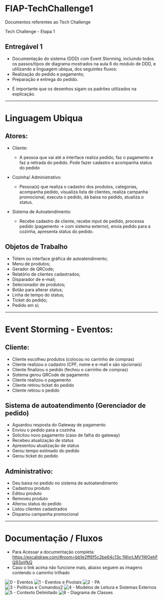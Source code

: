 # FIAP-TechChallenge1
Documentos referentes ao Tech Challenge

Tech Challenge - Etapa 1

## Entregável 1
 - Documentação do sistema (DDD) com Event Storming, incluindo todos os passos/tipos de diagrama mostrados na aula 6 do módulo de DDD, e utilizando a linguagem ubíqua, dos seguintes fluxos:
 - Realização do pedido e pagamento;
 - Preparação e entrega do pedido.
* É importante que os desenhos sigam os padrões utilizados na explicação.

---
# Linguagem Ubiqua

## Atores:
 - Cliente:
   - A pessoa que vai até a interface realiza pedido, faz o pagamento e faz a retirada do pedido. Pode fazer cadastro e acompanha status do pedido

 - Cozinha/ Administrativo:
   - Pessoa(s) que realiza o cadastro dos produtos, categorias, acompanha pedido, visualiza lista de clientes, realiza campanha promocional, executa o pedido, dá baixa no pedido, atualiza o status.

 - Sistema de Autoatendimento:
   - Recebe cadastro de cliente, recebe input de pedido, processa pedido (pagamento -> com sistema externo), envia pedido para a cozinha, apresenta status do pedido.

## Objetos de Trabalho
  - Tótem ou interface gráfica de autoatendimento;
  - Menu de produtos;
  - Gerador de QRCode;
  - Relatório de clientes cadastrados;
  - Disparador de e-mail;
  - Selecionador de produtos;
  - Botão para alterar status;
  - Linha de tempo do status;
  - Ticket do pedido;
  - Pedido em si;
---
# Event Storming - Eventos:

## Cliente:
  - Cliente escolheu produtos (colocou no carrinho de compras)
  - Cliente realizou o cadastro (CPF, nome e e-mail e são opcionais) 
  - Cliente finalizou o pedido (fechou o carrinho de compras)
  - Sistema gerou QRCode de pagamento 
  - Cliente realizou o pagamento
  - Cliente retirou ticket do pedido
  - Cliente retirou o pedido
  
## Sistema de autoatendimento (Gerenciador de pedido)
  - Aguardou resposta do Gateway de pagamento
  - Enviou o pedido para a cozinha
  - Solicitou novo pagamento (caso de falha do gateway)
  - Recebeu atualização de status
  - Apresentou atualização de status
  - Gerou tempo estimado do pedido
  - Gerou ticket do pedido
  
## Administrativo:
  - Deu baixa no pedido no sistema de autoatendimento
  - Cadastrou produto
  - Editou produto
  - Removeu produto
  - Alterou status do pedido
  - Listou clientes cadastrados
  - Disparou campanha promocional

--------------------------------------------------------------------------------------------------------------------------------------------------------------------------------------------
# Documentação / Fluxos
 - Para Acessar a documentação completa:
   https://excalidraw.com/#room=bb1e2ff6f5c2be64c13c,1WxrLMV1WOehFQ93xijfkQ
 - Caso o link acima não funcione mais, abaixo seguem as imagens contendo o caminho trilhado 

![0 - Eventos](https://github.com/ralecsander/FIAP-TechChallenge1/assets/98660528/e3f85a6f-1b9a-402a-b5d7-a7b4e0d7b0fc)
![1 - Eventos e Pivotais](https://github.com/ralecsander/FIAP-TechChallenge1/assets/98660528/115793af-1cd2-4c27-9462-375c13325613)
![2 - PA](https://github.com/ralecsander/FIAP-TechChallenge1/assets/98660528/f33b8914-d20d-49cc-810c-f199d7fb076b)
![3 - Politicas e Comandos2](https://github.com/ralecsander/FIAP-TechChallenge1/assets/98660528/968cd8c7-ba27-48d2-a0f7-f6c7ab780167)
![4 - Modelos de Leitura e Sistemas Externos](https://github.com/ralecsander/FIAP-TechChallenge1/assets/98660528/deea28d6-4a7b-4213-bba1-5509c9f55f9a)
![5 - Contexto Delimitado](https://github.com/ralecsander/FIAP-TechChallenge1/assets/98660528/5ada7034-12bb-4076-9d1b-3933d349cb85)
![6 - Diagrama de Classes](https://github.com/ralecsander/FIAP-TechChallenge1/assets/98660528/ec59fcee-311a-4b50-85a5-17f5b0a39f9a)






